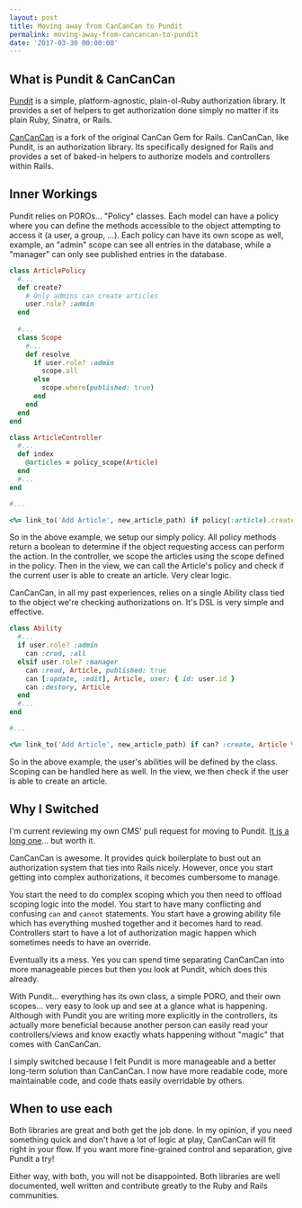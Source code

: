 ```yaml
---
layout: post
title: Moving away from CanCanCan to Pundit
permalink: moving-away-from-cancancan-to-pundit
date: '2017-03-30 00:00:00'
---
```



## What is Pundit & CanCanCan

[Pundit](https://github.com/elabs/pundit) is a simple, platform-agnostic, plain-ol-Ruby authorization library. It provides a set of helpers to get authorization done simply no matter if its plain Ruby, Sinatra, or Rails.

[CanCanCan](https://github.com/CanCanCommunity/cancancan) is a fork of the original CanCan Gem for Rails. CanCanCan, like Pundit, is an authorization library. Its specifically designed for Rails and provides a set of baked-in helpers to authorize models and controllers within Rails.

## Inner Workings

Pundit relies on POROs… "Policy" classes. Each model can have a policy where you can define the methods accessible to the object attempting to access it (a user, a group, …). Each policy can have its own scope as well, example, an "admin" scope can see all entries in the database, while a "manager" can only see published entries in the database.

```ruby
class ArticlePolicy
  #...
  def create?
    # Only admins can create articles
    user.role? :admin
  end
  
  #...
  class Scope
    #...
    def resolve
      if user.role? :admin
        scope.all
      else
        scope.where(published: true)
      end
    end
  end
end

class ArticleController
  #...
  def index
    @articles = policy_scope(Article)
  end
  #...
end

#...

<%= link_to('Add Article', new_article_path) if policy(:article).create? %>
```

So in the above example, we setup our simply policy. All policy methods return a boolean to determine if the object requesting access can perform the action. In the controller, we scope the articles using the scope defined in the policy. Then in the view, we can call the Article's policy and check if the current user is able to create an article. Very clear logic.

CanCanCan, in all my past experiences, relies on a single Ability class tied to the object we're checking authorizations on. It's DSL is very simple and effective.

```ruby
class Ability
  #...
  if user.role? :admin
    can :crud, :all
  elsif user.role? :manager
    can :read, Article, published: true
    can [:update, :edit], Article, user: { id: user.id }
    can :destory, Article
  end
  #...
end

#...

<%= link_to('Add Article', new_article_path) if can? :create, Article %>
```

So in the above example, the user's abilities will be defined by the class. Scoping can be handled here as well. In the view, we then check if the user is able to create an article.

## Why I Switched

I'm current reviewing my own CMS' pull request for moving to Pundit. [It is a long one](https://patch-diff.githubusercontent.com/raw/tyler-king/guts/pull/9.patch)… but worth it.

CanCanCan is awesome. It provides quick boilerplate to bust out an authorization system that ties into Rails nicely. However, once you start getting into complex authorizations, it becomes cumbersome to manage.

You start the need to do complex scoping which you then need to offload scoping logic into the model. You start to have many conflicting and confusing `can` and `cannot` statements. You start have a growing ability file which has everything mushed together and it becomes hard to read. Controllers start to have a lot of authorization magic happen which sometimes needs to have an override.

Eventually its a mess. Yes you can spend time separating CanCanCan into more manageable pieces but then you look at Pundit, which does this already.

With Pundit… everything has its own class, a simple PORO, and their own scopes… very easy to look up and see at a glance what is happening. Although with Pundit you are writing more explicitly in the controllers, its actually more beneficial because another person can easily read your controllers/views and know exactly whats happening without "magic" that comes with CanCanCan.

I simply switched because I felt Pundit is more manageable and a better long-term solution than CanCanCan. I now have more readable code, more maintainable code, and code thats easily overridable by others.

## When to use each

Both libraries are great and both get the job done. In my opinion, if you need something quick and don't have a lot of logic at play, CanCanCan will fit right in your flow. If you want more fine-grained control and separation, give Pundit a try!

Either way, with both, you will not be disappointed. Both libraries are well documented, well written and contribute greatly to the Ruby and Rails communities.
